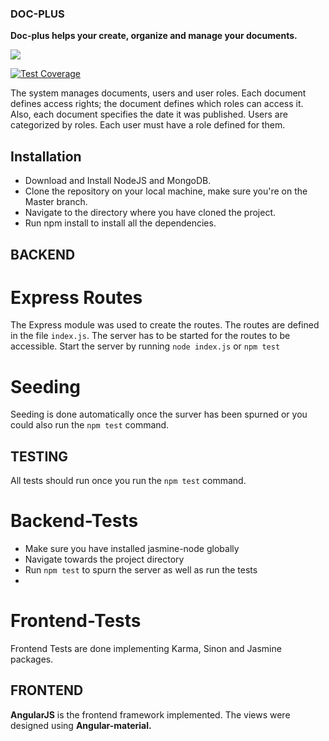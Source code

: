 ### DOC-PLUS

**Doc-plus helps your create, organize and manage your documents.**

<a href="https://codeclimate.com/github/andela-totieno/DMS-FrontEnd"><img src="https://codeclimate.com/github/andela-totieno/DMS-FrontEnd/badges/gpa.svg" /></a>

[![Test Coverage](https://codeclimate.com/github/andela-totieno/DMS-FrontEnd/badges/coverage.svg)](https://codeclimate.com/github/andela-totieno/DMS-FrontEnd/coverage)


The system manages documents, users and user roles. Each document defines access rights; the document defines which roles can access it. Also, each document specifies the date it was published. Users are categorized by roles. Each user must have a role defined for them.

## Installation

- Download and Install NodeJS and MongoDB.
- Clone the repository on your local machine, make sure you're on the Master branch.
- Navigate to the directory where you have cloned the project.
- Run npm install to install all the dependencies.


## BACKEND
# Express Routes

The Express module was used to create the routes. The routes are defined in the file `index.js`. The server has to be        started for the routes to be accessible. Start the server by running `node index.js` or `npm test`

# Seeding

Seeding is done automatically once the surver has been spurned or you could also run  the `npm test` command.


## TESTING

All tests should run once you run the `npm test` command.

# Backend-Tests

- Make sure you have installed jasmine-node globally
- Navigate towards the project directory
- Run `npm test` to spurn the server as well as run the tests
- 
# Frontend-Tests
Frontend Tests are done implementing Karma, Sinon and Jasmine packages.

## FRONTEND

**AngularJS** is the frontend framework implemented. The views were designed using **Angular-material.**

